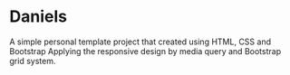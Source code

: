 # Daniels
A simple personal template project that created using HTML, CSS and Bootstrap 
Applying the responsive design by media query and Bootstrap grid system.
